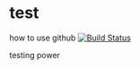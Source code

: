 # test
how to use github
[![Build Status](https://travis-ci.org/iCloudWorkGroup/test.svg?branch=master)](https://travis-ci.org/iCloudWorkGroup/test)

testing power
